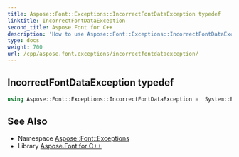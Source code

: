 ```yaml
---
title: Aspose::Font::Exceptions::IncorrectFontDataException typedef
linktitle: IncorrectFontDataException
second_title: Aspose.Font for C++
description: 'How to use Aspose::Font::Exceptions::IncorrectFontDataException typedef in C++.'
type: docs
weight: 700
url: /cpp/aspose.font.exceptions/incorrectfontdataexception/
---
```

## IncorrectFontDataException typedef




```cpp
using Aspose::Font::Exceptions::IncorrectFontDataException =  System::ExceptionWrapper<Details_IncorrectFontDataException>
```

## See Also

* Namespace [Aspose::Font::Exceptions](../)
* Library [Aspose.Font for C++](../../)
